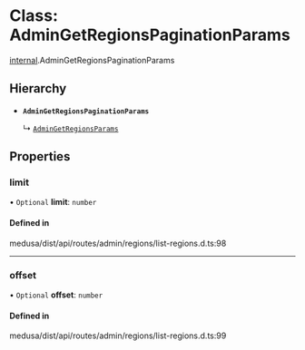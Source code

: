 # Class: AdminGetRegionsPaginationParams

[internal](../modules/internal-19.md).AdminGetRegionsPaginationParams

## Hierarchy

- **`AdminGetRegionsPaginationParams`**

  ↳ [`AdminGetRegionsParams`](internal-19.AdminGetRegionsParams.md)

## Properties

### limit

• `Optional` **limit**: `number`

#### Defined in

medusa/dist/api/routes/admin/regions/list-regions.d.ts:98

___

### offset

• `Optional` **offset**: `number`

#### Defined in

medusa/dist/api/routes/admin/regions/list-regions.d.ts:99
